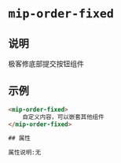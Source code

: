# `mip-order-fixed`

## 说明

极客修底部提交按钮组件

## 示例

```html
<mip-order-fixed>
    自定义内容，可以嵌套其他组件
</mip-order-fixed>

## 属性

属性说明:无
